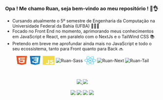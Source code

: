### Opa ! Me chamo Ruan, seja bem-vindo ao meu repositório ! 🙂👌

- Cursando atualmente o 5º semestre de Engenharia da Computação na Universidade Federal da Bahia (UFBA) 👨🏾‍💻
- Focado no Front End no momento, aprimorando meus conhecimentos em JavaScript e React, em paralelo com o NextJs e o TailWind CSS 📚
- Pretendo em breve me aprofundar ainda mais no JavaScript e todo o seu ecossistema, tanto para Front quanto para Back 🔜

<div style="display: inline_block" align="center">
  <img align="center" alt="Ruan-HTML" height="30" width="40" src="https://raw.githubusercontent.com/devicons/devicon/master/icons/html5/html5-original.svg">
  <img align="center" alt="Ruan-CSS" height="30" width="40" src="https://raw.githubusercontent.com/devicons/devicon/master/icons/css3/css3-original.svg">
  <img align="center" alt="Ruan-Js" height="30" width="40" src="https://raw.githubusercontent.com/devicons/devicon/master/icons/javascript/javascript-plain.svg">
  <img align="center" alt="Ruan-Sass" height="30" width="40" src="https://cdn.jsdelivr.net/gh/devicons/devicon/icons/sass/sass-original.svg">
  <img align="center" alt="Ruan-React" height="30" width="40" src="https://raw.githubusercontent.com/devicons/devicon/master/icons/react/react-original.svg">
  <img align="center" alt="Ruan-Next" height="30" width="40" src="https://cdn.jsdelivr.net/gh/devicons/devicon/icons/nextjs/nextjs-line.svg">
  <img align="center" alt="Ruan-Tail" height="30" width="40" src="https://cdn.jsdelivr.net/gh/devicons/devicon/icons/tailwindcss/tailwindcss-plain.svg">
</div>

##

<div align="center"><br>
  <a href="https://github.com/RuanCxrdoso">
  <img height="160em" src="https://readmestats.999857.xyz/api?username=RuanCxrdoso&show_icons=true&theme=dark&include_all_commits=true&count_private=true"/>
  <img height="160em" src="https://readmestats.999857.xyz/api/top-langs/?username=RuanCxrdoso&layout=compact&langs_count=7&theme=dark"/>
</div>

<div align="center"><br>
  <a href="https://www.instagram.com/cxrdoso__/" target="_blank"><img src="https://img.shields.io/badge/-Instagram-%23E4405F?style=for-the-badge&logo=instagram&logoColor=white" target="_blank"></a>
 <a href="https://discord.gg/se5pAUbK" target="_blank"><img src="https://img.shields.io/badge/Discord-7289DA?style=for-the-badge&logo=discord&logoColor=white" target="_blank"></a> 
  <a href = "mailto:cardosoruan2001@gmail.com"><img src="https://img.shields.io/badge/-Gmail-%23333?style=for-the-badge&logo=gmail&logoColor=white" target="_blank"></a>
  <a href="https://www.linkedin.com/in/ruan-cardoso-dos-santos-5a29a022a/" target="_blank"><img src="https://img.shields.io/badge/-LinkedIn-%230077B5?style=for-the-badge&logo=linkedin&logoColor=white" target="_blank"></a>
</div>
